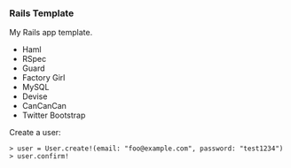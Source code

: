 ### Rails Template

My Rails app template.

* Haml
* RSpec
* Guard
* Factory Girl
* MySQL
* Devise
* CanCanCan
* Twitter Bootstrap


Create a user:

    > user = User.create!(email: "foo@example.com", password: "test1234")
    > user.confirm!